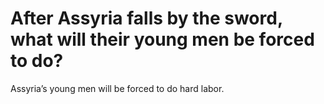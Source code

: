 # After Assyria falls by the sword, what will their young men be forced to do?

Assyria’s young men will be forced to do hard labor.
